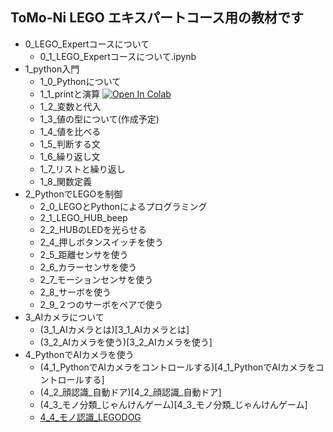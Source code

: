 ## ToMo-Ni LEGO エキスパートコース用の教材です

- 0_LEGO_Expertコースについて
  - 0_1_LEGO_Expertコースについて.ipynb
- 1_python入門
  - 1_0_Pythonについて
  - 1_1_printと演算 [![Open In Colab](https://colab.research.google.com/assets/colab-badge.svg)](https://colab.research.google.com/github/TomoniCodeAcademy/LEGO-expoert-course/blob/ab330cc40ae45564de4c733c6d0ce71dea5f255a/text/1_Python%E5%85%A5%E9%96%80/1_1_print%E3%81%A8%E6%BC%94%E7%AE%97.ipynb)
  - 1_2_変数と代入
  - 1_3_値の型について(作成予定)
  - 1_4_値を比べる
  - 1_5_判断する文
  - 1_6_繰り返し文
  - 1_7_リストと繰り返し
  - 1_8_関数定義
- 2_PythonでLEGOを制御
  - 2_0_LEGOとPythonによるプログラミング
  - 2_1_LEGO_HUB_beep
  - 2_2_HUBのLEDを光らせる
  - 2_4_押しボタンスイッチを使う
  - 2_5_距離センサを使う
  - 2_6_カラーセンサを使う
  - 2_7_モーションセンサを使う
  - 2_8_サーボを使う
  - 2_9_２つのサーボをペアで使う
- 3_AIカメラについて
  - (3_1_AIカメラとは)[3_1_AIカメラとは]
  - (3_2_AIカメラを使う)[3_2_AIカメラを使う]
- 4_PythonでAIカメラを使う
  - (4_1_PythonでAIカメラをコントロールする)[4_1_PythonでAIカメラをコントロールする]
  - (4_2_顔認識_自動ドア)[4_2_顔認識_自動ドア]
  - (4_3_モノ分類_じゃんけんゲーム)[4_3_モノ分類_じゃんけんゲーム]
  - [4_4_モノ認識_LEGODOG](4_PythonでAIカメラを使う/4_4_モノ認識_LEGODOG)
